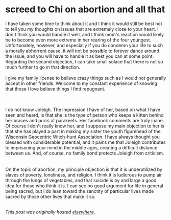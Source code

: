 # screed to Chi on abortion and all that

<div>
<p>I have taken some time to think about it and I think it would still be best not to tell you my thoughts on issues that are extremely close to your heart. I don't think you would handle it well, and I think mom's reaction would likely be to become even more extreme in her rearing of the four youngest. Unfortunately, however, and especially if you do condemn your life to such a morally abhorrent cause, it will not be possible to forever dance around the issue, and you will have to handle it as best you can at some point. Regarding the second objection, I can take small solace that there is not so much further to go in that direction.<br><br>I give my family license to believe crazy things such as I would not generally accept in other friends. Welcome to my constant experience of knowing that those I love believe things I find repugnant.<br><br><br></p>
<div class="walltext">I do not know Joleigh. The impression I have of her, based on what I have seen and heard, is that she is the type of person who keeps a kitten behind her braces and purrs at parakeets. Her facebook comments are truly inane. Of course I don't really know her, and I suppose my main objection to her is that she has played a part in making my sister the youth figurehead of the Wisconsin Geocentric Witch-hunt Association. I have always thought you blessed with considerable potential, and it pains me that Joleigh contributes to imprisoning your mind in the middle ages, creating a difficult distance between us. And, of course, no family bond protects Joleigh from criticism.<br><br><br>On the topic of abortion, my principle objection is that it is underutilized by slaves of poverty, loneliness, and religion. I think it is ludicrous to pump air through the lungs of vegetables, and that suicide is by and large a good idea for those who think it is. I can see no good argument for life in general being sacred, but I do lean toward the sanctity of particular lives made sacred by those other lives that make it so.<br>
</div>
<br>
</div>


*This post was originally hosted [elsewhere](http://planspace.blogspot.com/2009/02/2-1.html).*
